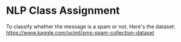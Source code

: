 # NLP Class Assignment
To classify whether the message is a spam or not. Here's the dataset:  https://www.kaggle.com/uciml/sms-spam-collection-dataset
